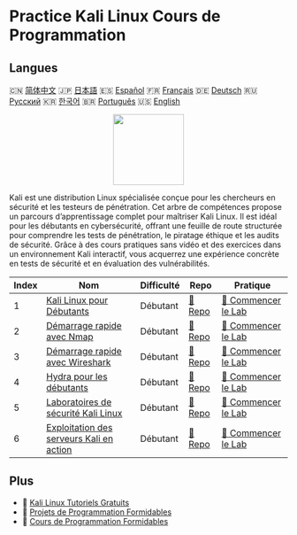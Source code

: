 # Practice Kali Linux Cours de Programmation

## Langues

🇨🇳 [简体中文](README_zh.md) 🇯🇵 [日本語](README_ja.md) 🇪🇸 [Español](README_es.md) 🇫🇷 [Français](README_fr.md) 🇩🇪 [Deutsch](README_de.md) 🇷🇺 [Русский](README_ru.md) 🇰🇷 [한국어](README_ko.md) 🇧🇷 [Português](README_pt.md) 🇺🇸 [English](README.md) 

<div align="center">
<img width="128px" src="https://file.labex.io/path/nJIFH3qqCckt.png">
</div>

Kali est une distribution Linux spécialisée conçue pour les chercheurs en sécurité et les testeurs de pénétration. Cet arbre de compétences propose un parcours d’apprentissage complet pour maîtriser Kali Linux. Il est idéal pour les débutants en cybersécurité, offrant une feuille de route structurée pour comprendre les tests de pénétration, le piratage éthique et les audits de sécurité. Grâce à des cours pratiques sans vidéo et des exercices dans un environnement Kali interactif, vous acquerrez une expérience concrète en tests de sécurité et en évaluation des vulnérabilités.

|   Index | Nom                                                                                                        | Difficulté   | Repo                                                                        | Pratique                                                                              |
|---------|------------------------------------------------------------------------------------------------------------|--------------|-----------------------------------------------------------------------------|---------------------------------------------------------------------------------------|
|       1 | [Kali Linux pour Débutants](https://labex.io/fr/courses/kali-linux-for-beginners)                          | Débutant     | [🔗 Repo](https://github.com/labex-labs/kali-linux-for-beginners)           | [🚀 Commencer le Lab](https://labex.io/fr/courses/kali-linux-for-beginners)           |
|       2 | [Démarrage rapide avec Nmap](https://labex.io/fr/courses/quick-start-with-nmap)                            | Débutant     | [🔗 Repo](https://github.com/labex-labs/quick-start-with-nmap)              | [🚀 Commencer le Lab](https://labex.io/fr/courses/quick-start-with-nmap)              |
|       3 | [Démarrage rapide avec Wireshark](https://labex.io/fr/courses/quick-start-with-wireshark)                  | Débutant     | [🔗 Repo](https://github.com/labex-labs/quick-start-with-wireshark)         | [🚀 Commencer le Lab](https://labex.io/fr/courses/quick-start-with-wireshark)         |
|       4 | [Hydra pour les débutants](https://labex.io/fr/courses/hydra-for-beginners)                                | Débutant     | [🔗 Repo](https://github.com/labex-labs/hydra-for-beginners)                | [🚀 Commencer le Lab](https://labex.io/fr/courses/hydra-for-beginners)                |
|       5 | [Laboratoires de sécurité Kali Linux](https://labex.io/fr/courses/kali-linux-security-labs)                | Débutant     | [🔗 Repo](https://github.com/labex-labs/kali-linux-security-labs)           | [🚀 Commencer le Lab](https://labex.io/fr/courses/kali-linux-security-labs)           |
|       6 | [Exploitation des serveurs Kali en action](https://labex.io/fr/courses/kali-server-exploitation-in-action) | Débutant     | [🔗 Repo](https://github.com/labex-labs/kali-server-exploitation-in-action) | [🚀 Commencer le Lab](https://labex.io/fr/courses/kali-server-exploitation-in-action) |

## Plus

- 🔗 [Kali Linux Tutoriels Gratuits](https://github.com/labex-labs/kali-free-tutorials)
- 🔗 [Projets de Programmation Formidables](https://github.com/labex-labs/awesome-programming-projects)
- 🔗 [Cours de Programmation Formidables](https://github.com/labex-labs/awesome-programming-courses)

